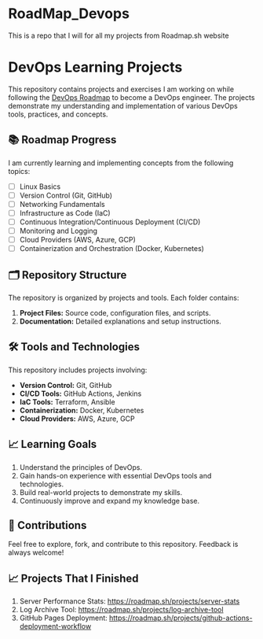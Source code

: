 # RoadMap_Devops
This is a repo that I will for all my projects from Roadmap.sh website

# DevOps Learning Projects

This repository contains projects and exercises I am working on while following the [DevOps Roadmap](https://roadmap.sh/devops) to become a DevOps engineer. The projects demonstrate my understanding and implementation of various DevOps tools, practices, and concepts.

## 📚 Roadmap Progress
I am currently learning and implementing concepts from the following topics:
- [ ] Linux Basics
- [ ] Version Control (Git, GitHub)
- [ ] Networking Fundamentals
- [ ] Infrastructure as Code (IaC)
- [ ] Continuous Integration/Continuous Deployment (CI/CD)
- [ ] Monitoring and Logging
- [ ] Cloud Providers (AWS, Azure, GCP)
- [ ] Containerization and Orchestration (Docker, Kubernetes)

## 🗂️ Repository Structure
The repository is organized by projects and tools. Each folder contains:
1. **Project Files:** Source code, configuration files, and scripts.
2. **Documentation:** Detailed explanations and setup instructions.


## 🛠️ Tools and Technologies
This repository includes projects involving:
- **Version Control:** Git, GitHub
- **CI/CD Tools:** GitHub Actions, Jenkins
- **IaC Tools:** Terraform, Ansible
- **Containerization:** Docker, Kubernetes
- **Cloud Providers:** AWS, Azure, GCP

## 📈 Learning Goals
1. Understand the principles of DevOps.
2. Gain hands-on experience with essential DevOps tools and technologies.
3. Build real-world projects to demonstrate my skills.
4. Continuously improve and expand my knowledge base.

## 🤝 Contributions
Feel free to explore, fork, and contribute to this repository. Feedback is always welcome!



## 📈 Projects That I Finished
1. Server Performance Stats: https://roadmap.sh/projects/server-stats
2. Log Archive Tool: https://roadmap.sh/projects/log-archive-tool
3. GitHub Pages Deployment: https://roadmap.sh/projects/github-actions-deployment-workflow